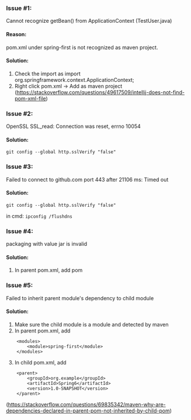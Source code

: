 ### Issue #1:
Cannot recognize getBean() from ApplicationContext (TestUser.java)

#### Reason:
pom.xml under spring-first is not recognized as maven project.

#### Solution:
1. Check the import as import org.springframework.context.ApplicationContext;
2. Right click pom.xml -> Add as maven project (https://stackoverflow.com/questions/49617509/intellij-does-not-find-pom-xml-file)



### Issue #2:
OpenSSL SSL_read: Connection was reset, errno 10054

#### Solution:
```git config --global http.sslVerify "false"```



### Issue #3:
Failed to connect to github.com port 443 after 21106 ms: Timed out

#### Solution:
```git config --global http.sslVerify "false"```

in cmd:
```ipconfig /flushdns```



### Issue #4:
packaging with value jar is invalid

#### Solution:
1. In parent pom.xml, add <packaging>pom</packaging>



### Issue #5:
Failed to inherit parent module's dependency to child module

#### Solution:
1. Make sure the child module is a module and detected by maven
2. In parent pom.xml, add 
```     
    <modules>
        <module>spring-first</module>
    </modules>
```
3. In child pom.xml, add
```
    <parent>
        <groupId>org.example</groupId>
        <artifactId>Spring6</artifactId>
        <version>1.0-SNAPSHOT</version>
    </parent>
```
(https://stackoverflow.com/questions/69835342/maven-why-are-dependencies-declared-in-parent-pom-not-inherited-by-child-pom)